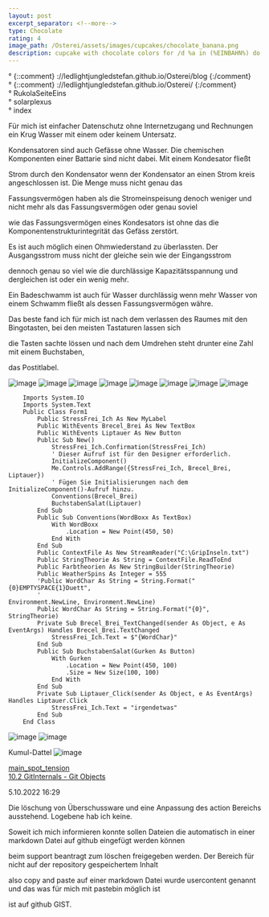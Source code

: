 ```yaml
---
layout: post
excerpt_separator: <!--more-->
type: Chocolate
rating: 4
image_path: /Osterei/assets/images/cupcakes/chocolate_banana.png
description: cupcake with chocolate colors for /d %a in (%EINBAHN%) do dir /b %a
---
```

° {::comment} ://ledlightjungledstefan.github.io/Osterei/blog {:/comment}
<br>
° {::comment} ://ledlightjungledstefan.github.io/Osterei/ {:/comment}
<br>
° RukolaSeiteEins
<br>
° solarplexus
<br>
° index

Für mich ist einfacher Datenschutz ohne Internetzugang und Rechnungen
ein Krug Wasser mit einem oder keinem Untersatz.

Kondensatoren sind auch Gefässe ohne Wasser. Die chemischen Komponenten
einer Battarie sind nicht dabei. Mit einem Kondesator fließt

Strom durch den Kondensator wenn der Kondensator an einen Strom
kreis angeschlossen ist. Die Menge muss nicht genau das

Fassungsvermögen haben als die Stromeinspeisung denoch weniger
und nicht mehr als das Fassungsvermögen oder genau soviel

wie das Fassungsvermögen eines Kondesators ist ohne das die
Komponentenstrukturintegrität das Gefäss zerstört.

Es ist auch möglich einen Ohmwiederstand zu überlassten. Der
Ausgangsstrom muss nicht der gleiche sein wie der Eingangsstrom

dennoch genau so viel wie die durchlässige Kapazitätsspannung
und dergleichen ist oder ein wenig mehr.

Ein Badeschwamm ist auch für Wasser durchlässig wenn mehr Wasser
von einem Schwamm fließt als dessen Fassungsvermögen währe.

Das beste fand ich für mich ist nach dem verlassen des Raumes
mit den Bingotasten, bei den meisten Tastaturen lassen sich

die Tasten sachte lössen und nach dem Umdrehen steht drunter
eine Zahl mit einem Buchstaben,

das Postitlabel.

![image](https://user-images.githubusercontent.com/75255909/195508632-a653109d-bf7e-4a0a-9d13-7487a5ab239c.png)
![image](https://user-images.githubusercontent.com/75255909/195508749-4d28a698-4c1a-4baf-b9af-a0e84c2ed3b2.png)
![image](https://user-images.githubusercontent.com/75255909/195509321-f3d10ef3-6435-4c9c-96db-1c87794bc1d0.png)
![image](https://user-images.githubusercontent.com/75255909/195509392-cbd8425e-355b-42b3-90a9-8c5383cfa3e4.png)
![image](https://user-images.githubusercontent.com/75255909/195509503-b745df67-20cc-4dfb-b027-34bc2ba9ccdc.png)
![image](https://user-images.githubusercontent.com/75255909/195509577-bee146ae-87e1-4e78-bdc7-29c8bdeaa054.png)
![image](https://user-images.githubusercontent.com/75255909/195509661-50c91f6e-182c-4f4c-8d8b-2a127066c681.png)
![image](https://user-images.githubusercontent.com/75255909/195509727-2a2d0701-7b11-4f71-866c-c28daeb05697.png)

        Imports System.IO
        Imports System.Text
        Public Class Form1
            Public StressFrei_Ich As New MyLabel
            Public WithEvents Brecel_Brei As New TextBox
            Public WithEvents Liptauer As New Button
            Public Sub New()
                StressFrei_Ich.Confirmation(StressFrei_Ich)
                ' Dieser Aufruf ist für den Designer erforderlich.
                InitializeComponent()
                Me.Controls.AddRange({StressFrei_Ich, Brecel_Brei, Liptauer})
                ' Fügen Sie Initialisierungen nach dem InitializeComponent()-Aufruf hinzu.
                Conventions(Brecel_Brei)
                BuchstabenSalat(Liptauer)
            End Sub
            Public Sub Conventions(WordBoxx As TextBox)
                With WordBoxx
                    .Location = New Point(450, 50)
                End With
            End Sub
            Public ContextFile As New StreamReader("C:\GripInseln.txt")
            Public StringTheorie As String = ContextFile.ReadToEnd
            Public Farbtheorien As New StringBuilder(StringTheorie)
            Public WeatherSpins As Integer = 555
            'Public WordChar As String = String.Format("{0}EMPTYSPACE{1}Duett",
            '                                          Environment.NewLine, Environment.NewLine)
            Public WordChar As String = String.Format("{0}", StringTheorie)
            Private Sub Brecel_Brei_TextChanged(sender As Object, e As EventArgs) Handles Brecel_Brei.TextChanged
                StressFrei_Ich.Text = $"{WordChar}"
            End Sub
            Public Sub BuchstabenSalat(Gurken As Button)
                With Gurken
                    .Location = New Point(450, 100)
                    .Size = New Size(100, 100)
                End With
            End Sub
            Private Sub Liptauer_Click(sender As Object, e As EventArgs) Handles Liptauer.Click
                StressFrei_Ich.Text = "irgendetwas"
            End Sub
        End Class

<!------>

![image](https://user-images.githubusercontent.com/75255909/193558846-d34c296f-3cbe-4566-9606-21305235cf31.png)
![image](https://user-images.githubusercontent.com/75255909/193559632-14f0cf35-3417-4bdf-a505-685634ea8ce4.png)

Kumul-Dattel
![image](https://user-images.githubusercontent.com/75255909/193556849-671685b7-aa5c-4994-8633-4ca0d7457d38.png)

[main_spot_tension](https://ledlightjungledstefan.github.io/Osterei/)<br>
[10.2 GitInternals - Git Objects](https://git-scm.com/book/en/v2/Git-Internals-Git-Objects)

5.10.2022
16:29

Die löschung von Überschussware und eine Anpassung des action
Bereichs ausstehend. Logebene hab ich keine.

Soweit ich mich informieren konnte sollen Dateien die automatisch
in einer markdown Datei auf github eingefügt werden können

beim support beantragt zum löschen freigegeben werden.
Der Bereich für nicht auf der repository gespeichertem Inhalt

also copy and paste auf einer markdown Datei wurde usercontent
genannt und das was für mich mit pastebin möglich ist

ist auf github GIST.<br>
